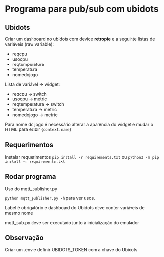 # Programa para pub/sub com ubidots

## Ubidots
Criar um dashboard no ubidots com device **retropie** e a seguinte listas de variáveis (raw variable): 

 - reqcpu
 - usocpu
 - reqtemperatura
 - temperatura
 - nomedojogo

Lista de variável -> widget:
 - reqcpu -> switch
 - usocpu -> metric
 - reqtemperatura -> switch
 - temperatura -> metric
 - nomedojogo -> metric

Para nome do jogo é necessário alterar a aparência do widget e mudar o HTML para exibir {`context.name`}

## Requerimentos
Instalar requerimentos
```pip install -r requirements.txt```
ou
```python3 -m pip install -r requirements.txt```

## Rodar programa
Uso do mqtt_publisher.py

```python mqtt_publisher.py -h``` para ver usos.

Label é obrigatório e dashboard do Ubidots deve conter variáveis de mesmo nome

mqtt_sub.py deve ser executado junto à inicialização do emulador

## Observação
Criar um .env e definir UBIDOTS_TOKEN com a chave do Ubidots


